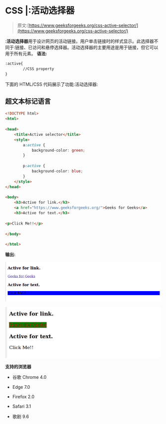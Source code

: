 # CSS |:活动选择器

> 原文:[https://www.geeksforgeeks.org/css-active-selector/](https://www.geeksforgeeks.org/css-active-selector/)

:**活动选择器**用于设计网页的活动链接。用户单击链接时的样式显示。此选择器不同于:链接、已访问和悬停选择器。活动选择器的主要用途是用于链接，但它可以用于所有元素。
**语法:**

```html
:active{
        //CSS property
}
```

下面的 HTML/CSS 代码展示了功能:活动选择器:

## 超文本标记语言

```html
<!DOCTYPE html>
<html>

<head>
    <title>Active selector</title>
    <style>
        a:active {
            background-color: green;
        }

        p:active {
            background-color: blue;
        }
    </style>
</head>

<body>
    <h3>Active for link.</h3>
    <a href="https://www.geeksforgeeks.org/">Geeks for Geeks</a>
    <h3>Active for text.</h3>

<p>Click Me!!</p>

</body>

</html>
```

**输出:**

![](img/8215f16e15ef0b8267c73991cc0b01b2.png)

![](img/da9c58cab405b646cb3922e71db00ac8.png)

**支持的浏览器**

*   谷歌 Chrome 4.0

*   Edge 7.0

*   Firefox 2.0

*   Safari 3.1

*   歌剧 9.6